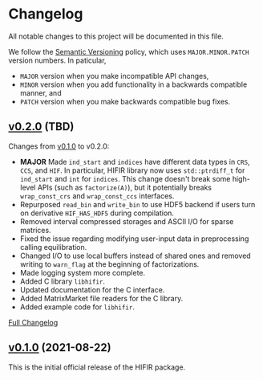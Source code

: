 # Changelog #

All notable changes to this project will be documented in this file.

We follow the [Semantic Versioning](https://semver.org/) policy, which uses `MAJOR.MINOR.PATCH` version numbers. In paticular,

- `MAJOR` version when you make incompatible API changes,
- `MINOR` version when you add functionality in a backwards compatible manner, and
- `PATCH` version when you make backwards compatible bug fixes.

## [v0.2.0](https://github.com/hifirworks/hifir/releases/tag/v0.2.0) (TBD) ##

Changes from [v0.1.0](https://github.com/hifirworks/hifir/releases/tag/v0.1.0) to v0.2.0:

- **MAJOR** Made `ind_start` and `indices` have different data types in `CRS`, `CCS`, and `HIF`. In particular, HIFIR library now uses `std::ptrdiff_t` for `ind_start` and `int` for `indices`. This change doesn't break some high-level APIs (such as `factorize(A)`), but it potentially breaks `wrap_const_crs` and `wrap_const_ccs` interfaces.
- Repurposed `read_bin` and `write_bin` to use HDF5 backend if users turn on derivative `HIF_HAS_HDF5` during compilation.
- Removed interval compressed storages and ASCII I/O for sparse matrices.
- Fixed the issue regarding modifying user-input data in preprocessing calling equilibration.
- Changed I/O to use local buffers instead of shared ones and removed writing to `warn_flag` at the beginning of factorizations.
- Made logging system more complete.
- Added C library `libhifir`.
- Updated documentation for the C interface.
- Added MatrixMarket file readers for the C library.
- Added example code for `libhifir`.

[Full Changelog](https://github.com/hifirworks/hifir/compare/v0.1.0...v0.2.0)

## [v0.1.0](https://github.com/hifirworks/hifir/releases/tag/v0.1.0) (2021-08-22) ##

This is the initial official release of the HIFIR package.
